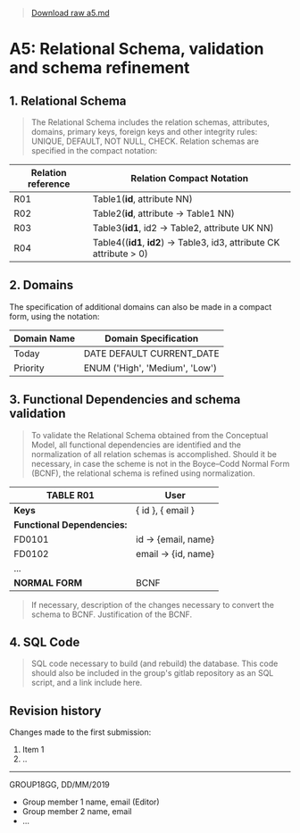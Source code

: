 > [Download raw a5.md](uploads/8b7ce3fac5efb4a318e3af55ad8dabf2/a5.md)

# A5: Relational Schema, validation and schema refinement

## 1. Relational Schema
 
> The Relational Schema includes the relation schemas, attributes, domains, primary keys, foreign keys and other integrity rules: UNIQUE, DEFAULT, NOT NULL, CHECK.
> Relation schemas are specified in the compact notation:

| **Relation reference** | **Relation Compact Notation**                 |
| ---------------------- | --------------------------------------------  |
| R01                    | Table1(__id__, attribute NN)                  |
| R02                    | Table2(__id__, attribute → Table1 NN)         |
| R03                    | Table3(__id1__, id2 → Table2, attribute UK NN) |
| R04                    | Table4((__id1__, __id2__) → Table3, id3, attribute CK attribute > 0) |

## 2. Domains

The specification of additional domains can also be made in a compact form, using the notation:

| **Domain Name** | **Domain Specification**       |
| --------------- | ------------------------------ |
| Today	          | DATE DEFAULT CURRENT_DATE      |
| Priority        | ENUM ('High', 'Medium', 'Low') |

## 3. Functional Dependencies and schema validation
 
> To validate the Relational Schema obtained from the Conceptual Model, all functional dependencies are identified and the normalization of all relation schemas is accomplished. Should it be necessary, in case the scheme is not in the Boyce–Codd Normal Form (BCNF), the relational schema is refined using normalization.

| **TABLE R01**   | User               |
| --------------  | ---                |
| **Keys**        | { id }, { email }  |
| **Functional Dependencies:** |       |
| FD0101          | id → {email, name} |
| FD0102          | email → {id, name} |
| ...             |                    |
| **NORMAL FORM** | BCNF               |

> If necessary, description of the changes necessary to convert the schema to BCNF.
> Justification of the BCNF.

## 4. SQL Code

> SQL code necessary to build (and rebuild) the database.
> This code should also be included in the group's gitlab repository as an SQL script, and a link include here.

## Revision history

Changes made to the first submission:
1. Item 1
1. ..

***
GROUP18GG, DD/MM/2019
 
* Group member 1 name, email (Editor)
* Group member 2 name, email
* ...
